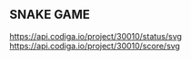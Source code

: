 ## SNAKE GAME



https://api.codiga.io/project/30010/status/svg
https://api.codiga.io/project/30010/score/svg